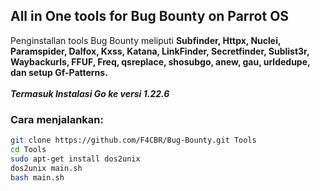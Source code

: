 
## All in One tools for Bug Bounty on Parrot OS
Penginstallan tools Bug Bounty meliputi <b>Subfinder, Httpx, Nuclei, Paramspider, Dalfox, Kxss, Katana, LinkFinder, Secretfinder, Sublist3r, Waybackurls, FFUF, Freq, qsreplace, shosubgo, anew, gau, urldedupe, dan setup Gf-Patterns.</b> <br><br>
<b><i>Termasuk Instalasi Go ke versi 1.22.6 </i></b>

### Cara menjalankan:
```bash
git clone https://github.com/F4CBR/Bug-Bounty.git Tools
cd Tools
sudo apt-get install dos2unix
dos2unix main.sh
bash main.sh

